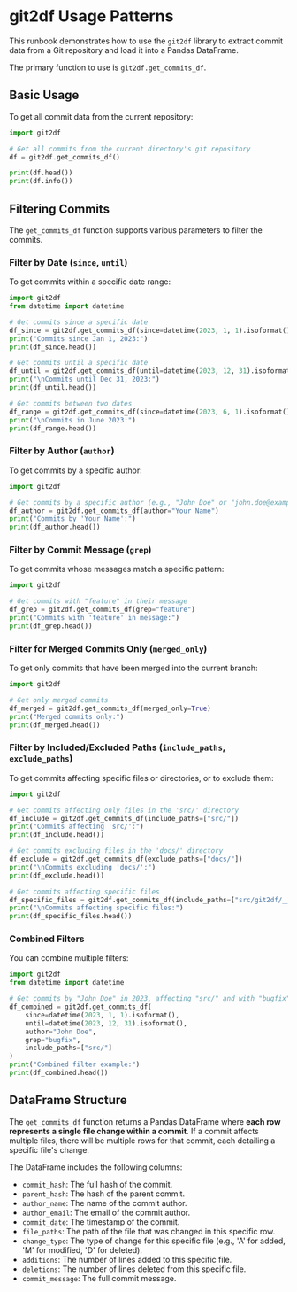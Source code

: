 # git2df Usage Patterns

This runbook demonstrates how to use the `git2df` library to extract commit data from a Git repository and load it into a Pandas DataFrame.

The primary function to use is `git2df.get_commits_df`.

## Basic Usage

To get all commit data from the current repository:

```python
import git2df

# Get all commits from the current directory's git repository
df = git2df.get_commits_df()

print(df.head())
print(df.info())
```

## Filtering Commits

The `get_commits_df` function supports various parameters to filter the commits.

### Filter by Date (`since`, `until`)

To get commits within a specific date range:

```python
import git2df
from datetime import datetime

# Get commits since a specific date
df_since = git2df.get_commits_df(since=datetime(2023, 1, 1).isoformat())
print("Commits since Jan 1, 2023:")
print(df_since.head())

# Get commits until a specific date
df_until = git2df.get_commits_df(until=datetime(2023, 12, 31).isoformat())
print("\nCommits until Dec 31, 2023:")
print(df_until.head())

# Get commits between two dates
df_range = git2df.get_commits_df(since=datetime(2023, 6, 1).isoformat(), until=datetime(2023, 6, 30).isoformat())
print("\nCommits in June 2023:")
print(df_range.head())
```

### Filter by Author (`author`)

To get commits by a specific author:

```python
import git2df

# Get commits by a specific author (e.g., "John Doe" or "john.doe@example.com")
df_author = git2df.get_commits_df(author="Your Name")
print("Commits by 'Your Name':")
print(df_author.head())
```

### Filter by Commit Message (`grep`)

To get commits whose messages match a specific pattern:

```python
import git2df

# Get commits with "feature" in their message
df_grep = git2df.get_commits_df(grep="feature")
print("Commits with 'feature' in message:")
print(df_grep.head())
```

### Filter for Merged Commits Only (`merged_only`)

To get only commits that have been merged into the current branch:

```python
import git2df

# Get only merged commits
df_merged = git2df.get_commits_df(merged_only=True)
print("Merged commits only:")
print(df_merged.head())
```

### Filter by Included/Excluded Paths (`include_paths`, `exclude_paths`)

To get commits affecting specific files or directories, or to exclude them:

```python
import git2df

# Get commits affecting only files in the 'src/' directory
df_include = git2df.get_commits_df(include_paths=["src/"])
print("Commits affecting 'src/':")
print(df_include.head())

# Get commits excluding files in the 'docs/' directory
df_exclude = git2df.get_commits_df(exclude_paths=["docs/"])
print("\nCommits excluding 'docs/':")
print(df_exclude.head())

# Get commits affecting specific files
df_specific_files = git2df.get_commits_df(include_paths=["src/git2df/__init__.py", "src/git2df/backends.py"])
print("\nCommits affecting specific files:")
print(df_specific_files.head())
```

### Combined Filters

You can combine multiple filters:

```python
import git2df
from datetime import datetime

# Get commits by "John Doe" in 2023, affecting "src/" and with "bugfix" in message
df_combined = git2df.get_commits_df(
    since=datetime(2023, 1, 1).isoformat(),
    until=datetime(2023, 12, 31).isoformat(),
    author="John Doe",
    grep="bugfix",
    include_paths=["src/"]
)
print("Combined filter example:")
print(df_combined.head())
```

## DataFrame Structure

The `get_commits_df` function returns a Pandas DataFrame where **each row represents a single file change within a commit**. If a commit affects multiple files, there will be multiple rows for that commit, each detailing a specific file's change.

The DataFrame includes the following columns:

*   `commit_hash`: The full hash of the commit.
*   `parent_hash`: The hash of the parent commit.
*   `author_name`: The name of the commit author.
*   `author_email`: The email of the commit author.
*   `commit_date`: The timestamp of the commit.
*   `file_paths`: The path of the file that was changed in this specific row.
*   `change_type`: The type of change for this specific file (e.g., 'A' for added, 'M' for modified, 'D' for deleted).
*   `additions`: The number of lines added to this specific file.
*   `deletions`: The number of lines deleted from this specific file.
*   `commit_message`: The full commit message.

